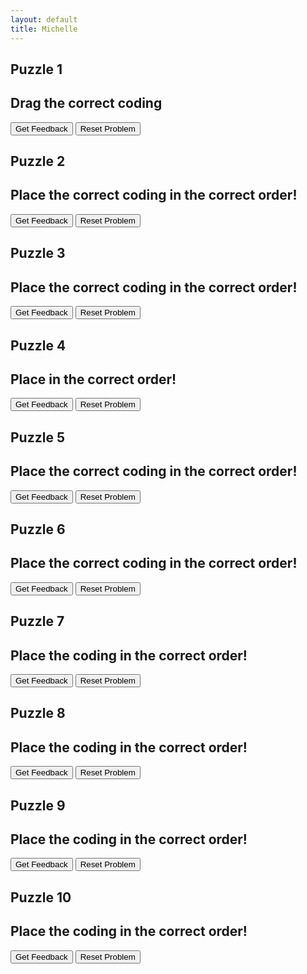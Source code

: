 ```yaml
---
layout: default
title: Michelle
---
```

## Puzzle 1 
## Drag the correct coding
<div id="parsons1-sortableTrash" class="sortable-code"></div> 
<div id="parsons1-sortable" class="sortable-code"></div> 
<div style="clear:both;"></div> 
<p> 
    <input id="parsons1-feedbackLink" value="Get Feedback" type="button" /> 
    <input id="parsons1-newInstanceLink" value="Reset Problem" type="button" /> 
</p> 
<script type="text/javascript"> 
(function(){
  var initial = "print (&quot;Hello world!&quot;)\n" +
    "print &quot;Hello world!&quot; #distractor\n" +
    "print (Hello world!) #distractor";
  var parsonsPuzzle = new ParsonsWidget({
    "sortableId": "parsons1-sortable",
    "max_wrong_lines": 10,
    "grader": ParsonsWidget._graders.LineBasedGrader,
    "exec_limit": 2500,
    "can_indent": true,
    "x_indent": 50,
    "lang": "en",
    "show_feedback": true,
    "trashId": "parsons1-sortableTrash"
  });
  parsonsPuzzle.init(initial);
  parsonsPuzzle.shuffleLines();
  $("#parsons1-newInstanceLink").click(function(event){ 
      event.preventDefault(); 
      parsonsPuzzle.shuffleLines(); 
  }); 
  $("#parsons1-feedbackLink").click(function(event){ 
      event.preventDefault(); 
      parsonsPuzzle.getFeedback(); 
  }); 
})(); 
</script>


## Puzzle 2
## Place the correct coding in the correct order!
<div id="parsons3-sortableTrash" class="sortable-code"></div> 
<div id="parsons3-sortable" class="sortable-code"></div> 
<div style="clear:both;"></div> 
<p> 
    <input id="parsons3-feedbackLink" value="Get Feedback" type="button" /> 
    <input id="parsons3-newInstanceLink" value="Reset Problem" type="button" /> 
</p> 
<script type="text/javascript"> 
(function(){
  var initial = "eye_colour = input(&quot;What colour are your eyes? &quot;)\n" +
    "print(eye_colour)\n" +
    "eye_colour = input(What colour are your eyes? ) #distractor\n" +
    "eye_colour = input&quot;What colour are your eyes? &quot; #distractor\n" +
    "print eye_colour #distractor";
  var parsonsPuzzle = new ParsonsWidget({
    "sortableId": "parsons3-sortable",
    "max_wrong_lines": 10,
    "grader": ParsonsWidget._graders.LineBasedGrader,
    "exec_limit": 2500,
    "can_indent": true,
    "x_indent": 50,
    "lang": "en",
    "show_feedback": true,
    "trashId": "parsons3-sortableTrash"
  });
  parsonsPuzzle.init(initial);
  parsonsPuzzle.shuffleLines();
  $("#parsons3-newInstanceLink").click(function(event){ 
      event.preventDefault(); 
      parsonsPuzzle.shuffleLines(); 
  }); 
  $("#parsons3-feedbackLink").click(function(event){ 
      event.preventDefault(); 
      parsonsPuzzle.getFeedback(); 
  }); 
})(); 
</script>


## Puzzle 3
## Place the correct coding in the correct order!

<div id="parsons2-sortableTrash" class="sortable-code"></div> 
<div id="parsons2-sortable" class="sortable-code"></div> 
<div style="clear:both;"></div> 
<p> 
    <input id="parsons2-feedbackLink" value="Get Feedback" type="button" /> 
    <input id="parsons2-newInstanceLink" value="Reset Problem" type="button" /> 
</p> 
<script type="text/javascript"> 
(function(){
  var initial = "answer = input(&quot;What has hands but can’t clap? &quot;)\n" +
    "print(&quot;Interesting answer: &quot; + answer)\n" +
    "print(&quot;The real answer is: A clock!&quot;)\n" +
    "answer = input(What has hands but can’t clap? ) #distractor\n" +
    "print&quot;Interesting answer: &quot; + answer #distractor\n" +
    "print(&quot;The real answer is: A clock!) #distractor";
  var parsonsPuzzle = new ParsonsWidget({
    "sortableId": "parsons2-sortable",
    "max_wrong_lines": 10,
    "grader": ParsonsWidget._graders.LineBasedGrader,
    "exec_limit": 2500,
    "can_indent": true,
    "x_indent": 50,
    "lang": "en",
    "show_feedback": true,
    "trashId": "parsons2-sortableTrash"
  });
  parsonsPuzzle.init(initial);
  parsonsPuzzle.shuffleLines();
  $("#parsons2-newInstanceLink").click(function(event){ 
      event.preventDefault(); 
      parsonsPuzzle.shuffleLines(); 
  }); 
  $("#parsons2-feedbackLink").click(function(event){ 
      event.preventDefault(); 
      parsonsPuzzle.getFeedback(); 
  }); 
})(); 
</script>


## Puzzle 4
## Place in the correct order!

<div id="parsons4-sortableTrash" class="sortable-code"></div> 
<div id="parsons4-sortable" class="sortable-code"></div> 
<div style="clear:both;"></div> 
<p> 
    <input id="parsons4-feedbackLink" value="Get Feedback" type="button" /> 
    <input id="parsons4-newInstanceLink" value="Reset Problem" type="button" /> 
</p> 
<script type="text/javascript"> 
(function(){
  var initial = "total_pets=0\n" +
    "dogs = 1\n" +
    "cats = 4\n" +
    "total_pets = dogs + cats\n" +
    "print (&quot;Total number of pets is:&quot;,total_pets)";
  var parsonsPuzzle = new ParsonsWidget({
    "sortableId": "parsons4-sortable",
    "max_wrong_lines": 10,
    "grader": ParsonsWidget._graders.LineBasedGrader,
    "exec_limit": 2500,
    "can_indent": true,
    "x_indent": 50,
    "lang": "en",
    "show_feedback": true,
    "trashId": "parsons4-sortableTrash"
  });
  parsonsPuzzle.init(initial);
  parsonsPuzzle.shuffleLines();
  $("#parsons4-newInstanceLink").click(function(event){ 
      event.preventDefault(); 
      parsonsPuzzle.shuffleLines(); 
  }); 
  $("#parsons4-feedbackLink").click(function(event){ 
      event.preventDefault(); 
      parsonsPuzzle.getFeedback(); 
  }); 
})(); 
</script>

## Puzzle 5
## Place the correct coding in the correct order!

<div id="puzzle5-sortableTrash" class="sortable-code"></div> 
<div id="puzzle5-sortable" class="sortable-code"></div> 
<div style="clear:both;"></div> 
<p> 
    <input id="puzzle5-feedbackLink" value="Get Feedback" type="button" /> 
    <input id="puzzle5-newInstanceLink" value="Reset Problem" type="button" /> 
</p> 
<script type="text/javascript"> 
(function(){
  var initial = "pets=input(&quot;Do you have any pets? &quot;)\n" +
    "petType=input(&quot;What type of pets do you have? &quot;)\n" +
    "petName=input(&quot;What&#039;s it&#039;s name? &quot;)\n" +
    "print(&quot;I love &quot;+petType+&quot;&#039;s and &quot;+petName+&quot; is a lovely name&quot;)\n" +
    "pets=input(&quot;Do you have any pets? &quot;) #distractor\n" +
    "petType=input(What type of pets do you have? ) #distractor\n" +
    "petName=input&quot;What&#039;s it&#039;s name? &quot; #distractor\n" +
    "print(&quot;I love +petType+&quot;&#039;s and &quot;+petName+&quot; is a lovely name&quot;) #distractor";
  var parsonsPuzzle = new ParsonsWidget({
    "sortableId": "puzzle5-sortable",
    "max_wrong_lines": 10,
    "grader": ParsonsWidget._graders.LineBasedGrader,
    "exec_limit": 2500,
    "can_indent": true,
    "x_indent": 50,
    "lang": "en",
    "show_feedback": true,
    "trashId": "puzzle5-sortableTrash"
  });
  parsonsPuzzle.init(initial);
  parsonsPuzzle.shuffleLines();
  $("#puzzle5-newInstanceLink").click(function(event){ 
      event.preventDefault(); 
      parsonsPuzzle.shuffleLines(); 
  }); 
  $("#puzzle5-feedbackLink").click(function(event){ 
      event.preventDefault(); 
      parsonsPuzzle.getFeedback(); 
  }); 
})(); 
</script>

## Puzzle 6
## Place the correct coding in the correct order!

<div id="puzzle6-sortableTrash" class="sortable-code"></div> 
<div id="puzzle6-sortable" class="sortable-code"></div> 
<div style="clear:both;"></div> 
<p> 
    <input id="puzzle6-feedbackLink" value="Get Feedback" type="button" /> 
    <input id="puzzle6-newInstanceLink" value="Reset Problem" type="button" /> 
</p> 
<script type="text/javascript"> 
(function(){
  var initial = "forename=input(&quot;What is your first name? &quot;)\n" +
    "surname=input(&quot;What is your surname? &quot;)\n" +
    "height=input(&quot;What is your height? &quot;)\n" +
    "print(&quot;Hello &quot;,forename,surname,&quot;at &quot;,height,&quot;we are about the same height&quot;)\n" +
    "pets=input(&quot;Do you have any pets? &quot;) #distractor\n" +
    "forename=(&quot;What is your first name? &quot;) #distractor\n" +
    "surname=input(What is your surname? &quot;) #distractor\n" +
    "height=input(&quot;What is your height? &quot; #distractor\n" +
    "print(&quot;Hello &quot;,forename,surname,&quot;at &quot;height,&quot;we are about the same height&quot;) #distractor";
  var parsonsPuzzle = new ParsonsWidget({
    "sortableId": "puzzle6-sortable",
    "max_wrong_lines": 10,
    "grader": ParsonsWidget._graders.LineBasedGrader,
    "exec_limit": 2500,
    "can_indent": true,
    "x_indent": 50,
    "lang": "en",
    "show_feedback": true,
    "trashId": "puzzle6-sortableTrash"
  });
  parsonsPuzzle.init(initial);
  parsonsPuzzle.shuffleLines();
  $("#puzzle6-newInstanceLink").click(function(event){ 
      event.preventDefault(); 
      parsonsPuzzle.shuffleLines(); 
  }); 
  $("#puzzle6-feedbackLink").click(function(event){ 
      event.preventDefault(); 
      parsonsPuzzle.getFeedback(); 
  }); 
})(); 
</script>

## Puzzle 7
## Place the coding in the correct order!

<div id="puzzle7-sortableTrash" class="sortable-code"></div> 
<div id="puzzle7-sortable" class="sortable-code"></div> 
<div style="clear:both;"></div> 
<p> 
    <input id="puzzle7-feedbackLink" value="Get Feedback" type="button" /> 
    <input id="puzzle7-newInstanceLink" value="Reset Problem" type="button" /> 
</p> 
<script type="text/javascript"> 
(function(){
  var initial = "a = [3, 7, 45, 98]\n" +
    "b = [13, 17, 2, 1, 9]\n" +
    "c = a + b\n" +
    "c.sort()\n" +
    "print (c";
  var parsonsPuzzle = new ParsonsWidget({
    "sortableId": "puzzle7-sortable",
    "max_wrong_lines": 10,
    "grader": ParsonsWidget._graders.LineBasedGrader,
    "exec_limit": 2500,
    "can_indent": true,
    "x_indent": 50,
    "lang": "en",
    "show_feedback": true,
    "trashId": "puzzle7-sortableTrash"
  });
  parsonsPuzzle.init(initial);
  parsonsPuzzle.shuffleLines();
  $("#puzzle7-newInstanceLink").click(function(event){ 
      event.preventDefault(); 
      parsonsPuzzle.shuffleLines(); 
  }); 
  $("#puzzle7-feedbackLink").click(function(event){ 
      event.preventDefault(); 
      parsonsPuzzle.getFeedback(); 
  }); 
})(); 
</script>

## Puzzle 8
## Place the coding in the correct order!

<div id="parsons1Puzzle8-sortableTrash" class="sortable-code"></div> 
<div id="parsons1Puzzle8-sortable" class="sortable-code"></div> 
<div style="clear:both;"></div> 
<p> 
    <input id="parsons1Puzzle8-feedbackLink" value="Get Feedback" type="button" /> 
    <input id="parsons1Puzzle8-newInstanceLink" value="Reset Problem" type="button" /> 
</p> 
<script type="text/javascript"> 
(function(){
  var initial = "age_input = input(&quot;Enter your age: &quot;)\n" +
    "print(&quot;You entered:&quot;, age_input, &quot;which is a&quot;, type(age_input))";
  var parsonsPuzzle = new ParsonsWidget({
    "sortableId": "parsons1Puzzle8-sortable",
    "max_wrong_lines": 10,
    "grader": ParsonsWidget._graders.LineBasedGrader,
    "exec_limit": 2500,
    "can_indent": true,
    "x_indent": 50,
    "lang": "en",
    "show_feedback": true
  });
  parsonsPuzzle.init(initial);
  parsonsPuzzle.shuffleLines();
  $("#parsons1Puzzle8-newInstanceLink").click(function(event){ 
      event.preventDefault(); 
      parsonsPuzzle.shuffleLines(); 
  }); 
  $("#parsons1Puzzle8-feedbackLink").click(function(event){ 
      event.preventDefault(); 
      parsonsPuzzle.getFeedback(); 
  }); 
})(); 
</script>

## Puzzle 9
## Place the coding in the correct order!

<div id="parsons1Puzzle9-sortableTrash" class="sortable-code"></div> 
<div id="parsons1Puzzle9-sortable" class="sortable-code"></div> 
<div style="clear:both;"></div> 
<p> 
    <input id="parsons1Puzzle9-feedbackLink" value="Get Feedback" type="button" /> 
    <input id="parsons1Puzzle9-newInstanceLink" value="Reset Problem" type="button" /> 
</p> 
<script type="text/javascript"> 
(function(){
  var initial = "age = int(age_input)\n" +
    "print(&quot;After casting, your age is:&quot;, age, &quot;which is a&quot;, type(age))\n" +
    "age_float = float(age_input)\n" +
    "print(&quot;As a float, your age is:&quot;, age_float, &quot;which is a&quot;, type(age_float))\n" +
    "age_str = str(age)\n" +
    "print(&quot;Back to string:&quot;, age_str, &quot;which is a&quot;, type(age_str))";
  var parsonsPuzzle = new ParsonsWidget({
    "sortableId": "parsons1Puzzle9-sortable",
    "max_wrong_lines": 10,
    "grader": ParsonsWidget._graders.LineBasedGrader,
    "exec_limit": 2500,
    "can_indent": true,
    "x_indent": 50,
    "lang": "en",
    "show_feedback": true
  });
  parsonsPuzzle.init(initial);
  parsonsPuzzle.shuffleLines();
  $("#parsons1Puzzle9-newInstanceLink").click(function(event){ 
      event.preventDefault(); 
      parsonsPuzzle.shuffleLines(); 
  }); 
  $("#parsons1Puzzle9-feedbackLink").click(function(event){ 
      event.preventDefault(); 
      parsonsPuzzle.getFeedback(); 
  }); 
})(); 
</script>

## Puzzle 10
## Place the coding in the correct order!

<div id="parsons1Puzzle10-sortableTrash" class="sortable-code"></div> 
<div id="parsons1Puzzle10-sortable" class="sortable-code"></div> 
<div style="clear:both;"></div> 
<p> 
    <input id="parsons1Puzzle10-feedbackLink" value="Get Feedback" type="button" /> 
    <input id="parsons1Puzzle10-newInstanceLink" value="Reset Problem" type="button" /> 
</p> 
<script type="text/javascript"> 
(function(){
  var initial = "length_str = input(&quot;Enter the length of a rectangle (cm): &quot;)\n" +
    "width_str = input(&quot;Enter the width of a rectangle (cm): &quot;)\n" +
    "length = float(length_str)   \n" +
    "width = float(width_str)";
  var parsonsPuzzle = new ParsonsWidget({
    "sortableId": "parsons1Puzzle10-sortable",
    "max_wrong_lines": 10,
    "grader": ParsonsWidget._graders.LineBasedGrader,
    "exec_limit": 2500,
    "can_indent": true,
    "x_indent": 50,
    "lang": "en",
    "show_feedback": true
  });
  parsonsPuzzle.init(initial);
  parsonsPuzzle.shuffleLines();
  $("#parsons1Puzzle10-newInstanceLink").click(function(event){ 
      event.preventDefault(); 
      parsonsPuzzle.shuffleLines(); 
  }); 
  $("#parsons1Puzzle10-feedbackLink").click(function(event){ 
      event.preventDefault(); 
      parsonsPuzzle.getFeedback(); 
  }); 
})(); 
</script>
